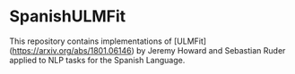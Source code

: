 # SpanishULMFit
This repository contains implementations of [ULMFit] (https://arxiv.org/abs/1801.06146) by Jeremy Howard and Sebastian Ruder applied to NLP tasks for the Spanish Language.
